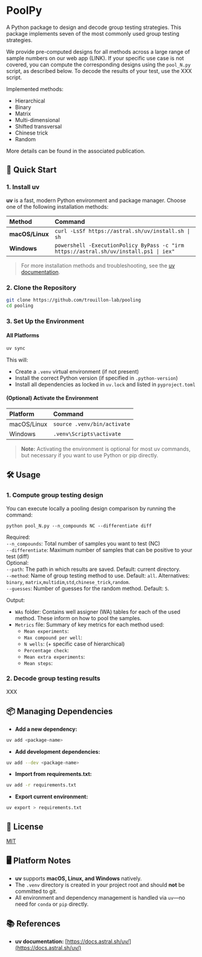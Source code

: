 # PoolPy

A Python package to design and decode group testing strategies. This package implements seven of the most commonly used group testing strategies.  

We provide pre-computed designs for all methods across a large range of sample numbers on our web app (LINK). If your specific use case is not covered, you can compute the corresponding designs using the `pool_N.py` script, as described below.
To decode the results of your test, use the XXX script.  

Implemented methods:
- Hierarchical
- Binary
- Matrix
- Multi-dimensional
- Shifted transversal
- Chinese trick
- Random

More details can be found in the associated publication.

## 🚀 Quick Start

### 1. **Install uv**

**uv** is a fast, modern Python environment and package manager.
Choose one of the following installation methods:


| Method | Command |
| :-- | :-- |
| **macOS/Linux** | `curl -LsSf https://astral.sh/uv/install.sh \| sh` |
| **Windows** | `powershell -ExecutionPolicy ByPass -c "irm https://astral.sh/uv/install.ps1 \| iex"` |

> For more installation methods and troubleshooting, see the [uv documentation](https://docs.astral.sh/uv/).

### 2. **Clone the Repository**

```bash
git clone https://github.com/trouillon-lab/pooling
cd pooling
```


### 3. **Set Up the Environment**

#### **All Platforms**

```bash
uv sync
```

This will:
- Create a `.venv` virtual environment (if not present)
- Install the correct Python version (if specified in `.python-version`)
- Install all dependencies as locked in `uv.lock` and listed in `pyproject.toml`


#### **(Optional) Activate the Environment**

| Platform | Command |
| :-- | :-- |
| macOS/Linux | `source .venv/bin/activate` |
| Windows | `.venv\Scripts\activate` |

> **Note:** Activating the environment is optional for most uv commands, but necessary if you want to use Python or pip directly.

## 🛠️ Usage

### 1. **Compute group testing design**

You can execute locally a pooling design comparison by running the command:

`python pool_N.py --n_compounds NC --differentiate diff`

Required:  
`--n_compounds`: Total number of samples you want to test (NC)  
`--differentiate`: Maximum number of samples that can be positive to your test (diff)  
Optional:  
`--path`: The path in which results are saved. Default: current directory.  
`--method`: Name of group testing method to use. Default: `all`. Alternatives: `binary`, `matrix`,`multidim`,`std`,`chinese_trick`,`random`.  
`--guesses`: Number of guesses for the random method. Default: `5`.  

Output:
- `WAs` folder: Contains well assigner (WA) tables for each of the used method. These inform on how to pool the samples.
-  `Metrics` file: Summary of key metrics for each method used:
    - `Mean experiments`:
    - `Max compound per well`:
    - `N wells`: (+ specific case of hierarchical)
    -  `Percentage check`:
    -  `Mean extra experiments`:
    -  `Mean steps`:

### 2. **Decode group testing results**

XXX

## 📦 Managing Dependencies

- **Add a new dependency:**

```bash
uv add <package-name>
```

- **Add development dependencies:**

```bash
uv add --dev <package-name>
```

- **Import from requirements.txt:**

```bash
uv add -r requirements.txt
```

- **Export current environment:**

```bash
uv export > requirements.txt
```


## 📝 License

[MIT](https://choosealicense.com/licenses/mit/)

## 🖥️ Platform Notes

- **uv** supports **macOS, Linux, and Windows** natively.
- The `.venv` directory is created in your project root and should **not** be committed to git.
- All environment and dependency management is handled via `uv`—no need for `conda` or `pip` directly.


## 📚 References

- **uv documentation:** [https://docs.astral.sh/uv/](https://docs.astral.sh/uv/)
